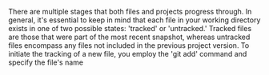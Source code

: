  There are multiple stages that both files and projects progress through. In general, it's essential to keep in mind that each file in your working directory exists in one of two possible states: 'tracked' or 'untracked.' Tracked files are those that were part of the most recent snapshot, whereas untracked files encompass any files not included in the previous project version.
To initiate the tracking of a new file, you employ the 'git add' command and specify the file's name